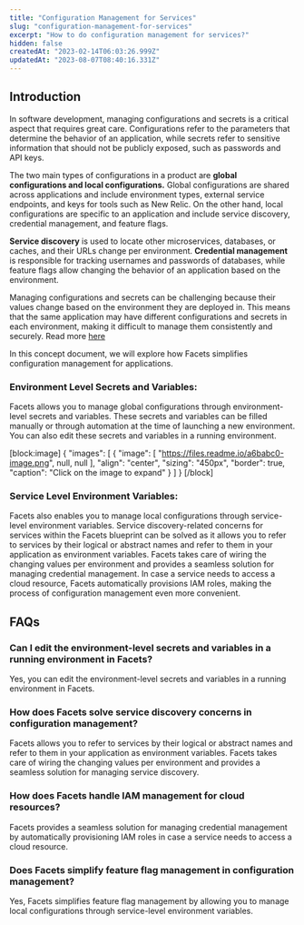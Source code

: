 ```yaml
---
title: "Configuration Management for Services"
slug: "configuration-management-for-services"
excerpt: "How to do configuration management for services?"
hidden: false
createdAt: "2023-02-14T06:03:26.999Z"
updatedAt: "2023-08-07T08:40:16.331Z"
---
```

## Introduction

In software development, managing configurations and secrets is a critical aspect that requires great care. Configurations refer to the parameters that determine the behavior of an application, while secrets refer to sensitive information that should not be publicly exposed, such as passwords and API keys.

The two main types of configurations in a product are **global configurations and local configurations.** Global configurations are shared across applications and include environment types, external service endpoints, and keys for tools such as New Relic. On the other hand, local configurations are specific to an application and include service discovery, credential management, and feature flags.

**Service discovery** is used to locate other microservices, databases, or caches, and their URLs change per environment. **Credential management** is responsible for tracking usernames and passwords of databases, while feature flags allow changing the behavior of an application based on the environment.

Managing configurations and secrets can be challenging because their values change based on the environment they are deployed in. This means that the same application may have different configurations and secrets in each environment, making it difficult to manage them consistently and securely. Read more [here](https://www.facets.cloud/blog/simplifying-config-management-part-1)

In this concept document, we will explore how Facets simplifies configuration management for applications.

### Environment Level Secrets and Variables:

Facets allows you to manage global configurations through environment-level secrets and variables. These secrets and variables can be filled manually or through automation at the time of launching a new environment. You can also edit these secrets and variables in a running environment.

[block:image]
{
  "images": [
    {
      "image": [
        "https://files.readme.io/a6babc0-image.png",
        null,
        null
      ],
      "align": "center",
      "sizing": "450px",
      "border": true,
      "caption": "Click on the image to expand"
    }
  ]
}
[/block]

### Service Level Environment Variables:

Facets also enables you to manage local configurations through service-level environment variables. Service discovery-related concerns for services within the Facets blueprint can be solved as it allows you to refer to services by their logical or abstract names and refer to them in your application as environment variables. Facets takes care of wiring the changing values per environment and provides a seamless solution for managing credential management. In case a service needs to access a cloud resource, Facets automatically provisions IAM roles, making the process of configuration management even more convenient.

## FAQs

### Can I edit the environment-level secrets and variables in a running environment in Facets?

Yes, you can edit the environment-level secrets and variables in a running environment in Facets.

### How does Facets solve service discovery concerns in configuration management?

Facets allows you to refer to services by their logical or abstract names and refer to them in your application as environment variables. Facets takes care of wiring the changing values per environment and provides a seamless solution for managing service discovery.

### How does Facets handle IAM management for cloud resources?

Facets provides a seamless solution for managing credential management by automatically provisioning IAM roles in case a service needs to access a cloud resource.

### Does Facets simplify feature flag management in configuration management?

Yes, Facets simplifies feature flag management by allowing you to manage local configurations through service-level environment variables.